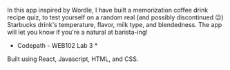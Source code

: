 In this app inspired by Wordle, I have built a memorization coffee drink recipe quiz, to test yourself on a random real (and possibly discontinued 😉) Starbucks drink's temperature, flavor, milk type, and blendedness. The app will let you know if you're a natural at barista-ing!
* Codepath - WEB102 Lab 3 *

Built using React, Javascript, HTML, and CSS.
